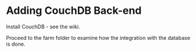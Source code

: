 # Adding CouchDB Back-end

Install CouchDB - see the wiki.

Proceed to the farm folder to examine how the integration with the database is
done.

